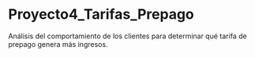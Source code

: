 # Proyecto4_Tarifas_Prepago
Análisis del comportamiento de los clientes para determinar qué tarifa de prepago genera más ingresos.
